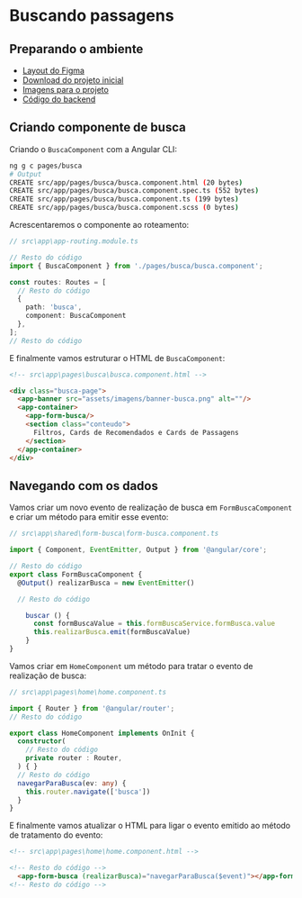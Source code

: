 # Buscando passagens
## Preparando o ambiente
- [Layout do Figma](https://www.figma.com/community/file/1416571124509342695)
- [Download do projeto inicial](https://github.com/alura-cursos/3325-jornada-milhas/archive/refs/heads/main.zip)
- [Imagens para o projeto](https://cdn3.gnarususercontent.com.br/3325-angular/Interface%20Desktop.zip)
- [Código do backend](https://github.com/viniciosneves/jornada-milhas-api)

## Criando componente de busca
Criando o `BuscaComponent` com a Angular CLI:
```bash
ng g c pages/busca
# Output
CREATE src/app/pages/busca/busca.component.html (20 bytes)
CREATE src/app/pages/busca/busca.component.spec.ts (552 bytes)
CREATE src/app/pages/busca/busca.component.ts (199 bytes)
CREATE src/app/pages/busca/busca.component.scss (0 bytes)
```

Acrescentaremos o componente ao roteamento:
```TypeScript
// src\app\app-routing.module.ts

// Resto do código
import { BuscaComponent } from './pages/busca/busca.component';

const routes: Routes = [
  // Resto do código
  {
    path: 'busca',
    component: BuscaComponent
  },
];
// Resto do código
```

E finalmente vamos estruturar o HTML de `BuscaComponent`:
```HTML
<!-- src\app\pages\busca\busca.component.html -->

<div class="busca-page">
  <app-banner src="assets/imagens/banner-busca.png" alt=""/>
  <app-container>
    <app-form-busca/>
    <section class="conteudo">
      Filtros, Cards de Recomendados e Cards de Passagens
    </section>
  </app-container>
</div>
```

## Navegando com os dados
Vamos criar um novo evento de realização de busca em `FormBuscaComponent` e criar um método para emitir esse evento:
```TypeScript
// src\app\shared\form-busca\form-busca.component.ts

import { Component, EventEmitter, Output } from '@angular/core';

// Resto do código
export class FormBuscaComponent {
  @Output() realizarBusca = new EventEmitter()

  // Resto do código

    buscar () {
      const formBuscaValue = this.formBuscaService.formBusca.value
      this.realizarBusca.emit(formBuscaValue)
    }
}
```

Vamos criar em `HomeComponent` um método para tratar o evento de realização de busca:
```TypeScript
// src\app\pages\home\home.component.ts

import { Router } from '@angular/router';
// Resto do código

export class HomeComponent implements OnInit {
  constructor(
    // Resto do código
    private router : Router,
  ) { }
  // Resto do código
  navegarParaBusca(ev: any) {
    this.router.navigate(['busca'])
  }
}
```

E finalmente vamos atualizar o HTML para ligar o evento emitido ao método de tratamento do evento:
```HTML
<!-- src\app\pages\home\home.component.html -->

<!-- Resto do código -->
  <app-form-busca (realizarBusca)="navegarParaBusca($event)"></app-form-busca>
<!-- Resto do código -->
```
